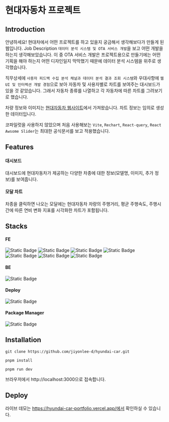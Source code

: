 # 현대자동차 프로젝트

## Introduction

안녕하세요!
현대차에서 어떤 프로젝트를 하고 있을지 궁금해서 생각해보다가 만들게 된 웹입니다.
Job Description `데이터 분석 시스템 및 OTA 서비스 개발`을 보고 어떤 개발을 하는지 생각해보았습니다.
이 중 OTA 서비스 개발은 프로젝트용으로 만들기에는 어떤 기획을 해야 하는지 어떤 디자인일지 막막했기 때문에 데이터 분석 시스템을 위주로 생각했습니다.

직무상세에 `사용자 피드백 수집 분석 채널과 데이터 분석 결과 조회 시스템`와 우대사항에 `웹 UI 및 인터렉션 개발 경험`으로 보아 자동차 및 사용자별로 차트를 보여주는 대시보드가 있을 것 같았습니다. 그래서 자동차 종류를 나열하고 각 자동차에 따른 차트를 그려보기로 했습니다.

차량 정보와 이미지는 [현대자동차 웹사이트](https://www.hyundai.com/kr/ko/e/all-vehicles)에서 가져왔습니다.
차트 정보는 임의로 생성한 데이터입니다.

코파일럿을 사용하지 않았으며 처음 사용해보는 `Vite`, `Rechart`, `React-query`, `React Awsome Slider`는 최대한 공식문서를 보고 적용했습니다.

## Features

#### 대시보드

대시보드에 현대자동차가 제공하는 다양한 차종에 대한 정보(모델명, 이미지, 추가 정보)를 보여줍니다.

#### 모달 차트

차종을 클릭하면 나오는 모달에는 현대자동차 차량의 주행거리, 평균 주행속도, 주행시간에 따른 연비 변화 지표를 시각화한 차트가 포함됩니다.

## Stacks

#### FE

<div style={{ display: flex }}>
<img alt="Static Badge" src="https://img.shields.io/badge/react.js-61DAFB?style=for-the-badge&logo=react&logoColor=black">
<img alt="Static Badge" src="https://img.shields.io/badge/typescript-3178C6?style=for-the-badge&logo=typescript&logoColor=white">
<img alt="Static Badge" src="https://img.shields.io/badge/vite-646CFF?style=for-the-badge&logo=vite&logoColor=white">
<img alt="Static Badge" src="https://img.shields.io/badge/mui-007FFF?style=for-the-badge&logo=mui&logoColor=white">
<img alt="Static Badge" src="https://img.shields.io/badge/react query-FF4154?style=for-the-badge&logo=reactquery&logoColor=white">
<img alt="Static Badge" src="https://img.shields.io/badge/rechart-646CFF?style=for-the-badge&logoColor=white">
<img alt="Static Badge" src="https://img.shields.io/badge/react awesome slider-646CFF?style=for-the-badge&logoColor=white">
</div>

#### BE

<img alt="Static Badge" src="https://img.shields.io/badge/json server-646CFF?style=for-the-badge&logoColor=white">

#### Deploy

<img alt="Static Badge" src="https://img.shields.io/badge/vercel-000?style=for-the-badge&logo=vercel&logoColor=white">

#### Package Manager

<img alt="Static Badge" src="https://img.shields.io/badge/pnpm-F69220?style=for-the-badge&logo=pnpm&logoColor=white">

## Installation

`git clone https://github.com/jiyonlee-d/hyundai-car.git`

`pnpm install`

`pnpm run dev`

브라우저에서 http://localhost:3000으로 접속합니다.

## Deploy

라이브 데모는 https://hyundai-car-portfolio.vercel.app/에서 확인하실 수 있습니다.
